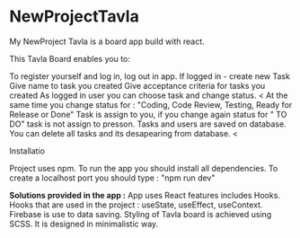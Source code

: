 # NewProjectTavla

My NewProject Tavla is a board app build with react.

This Tavla Board enables you to:

To register yourself and log in, log out in app.
If logged in - create new Task 
Give name to task you created 
Give acceptance criteria for tasks you created 
As logged in user you can choose task and change status. <
At the same time you change status for : "Coding, Code Review, Testing, Ready for Release or Done" 
Task is assign to you, if you change again status for " TO DO" task is not assign to presson. 
Tasks and users are saved on database. 
You can delete all tasks and its desapearing from database. <

Installatio

Project uses npm. To run the app you should install all dependencies.
To create a localhost port you should type : "npm run dev"

<strong>Solutions provided in the app :</strong>
App uses React features includes Hooks.
Hooks that are used in the project :
useState, useEffect, useContext.
Firebase is use to data saving.
Styling of Tavla board is achieved using SCSS.
It is designed in minimalistic way.
